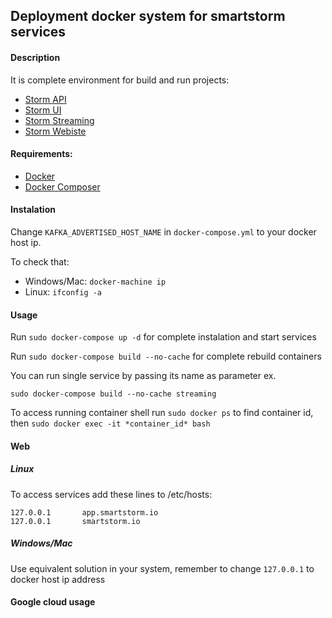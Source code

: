 ## Deployment docker system for smartstorm services

#### Description

It is complete environment for build and run projects:

* [Storm API](https://github.com/smart-storm/storm-api)
* [Storm UI](https://github.com/smart-storm/storm-ui)
* [Storm Streaming](https://github.com/smart-storm/storm-streaming)
* [Storm Webiste](https://github.com/smart-storm/storm-website)

#### Requirements:

* [Docker](https://docs.docker.com/install/) 
* [Docker Composer](https://docs.docker.com/compose/install/)

#### Instalation

Change `KAFKA_ADVERTISED_HOST_NAME` in `docker-compose.yml` to your docker host ip.

To check that:

* Windows/Mac: `docker-machine ip` 
* Linux: `ifconfig -a`

#### Usage

Run `sudo docker-compose up -d` for complete instalation and start services

Run `sudo docker-compose build --no-cache` for complete rebuild containers

You can run single service by passing its name as parameter ex. 
```
sudo docker-compose build --no-cache streaming
``` 

To access running container shell run `sudo docker ps` to find container id, then `sudo docker exec -it *container_id* bash`

#### Web

##### Linux

To access services add these lines to /etc/hosts:

```/etc/hosts
127.0.0.1       app.smartstorm.io                                                                                                                                                                                                      
127.0.0.1       smartstorm.io 
```

##### Windows/Mac

Use equivalent solution in your system, remember to change `127.0.0.1` to docker host ip address

#### Google cloud usage







